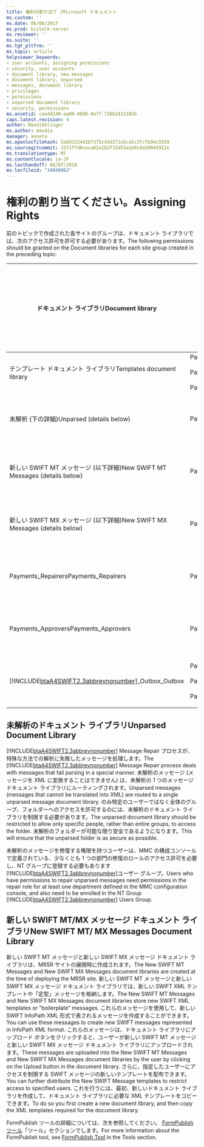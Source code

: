 ```yaml
---
title: 権利の割り当て |Microsoft ドキュメント
ms.custom: ''
ms.date: 06/08/2017
ms.prod: biztalk-server
ms.reviewer: ''
ms.suite: ''
ms.tgt_pltfrm: ''
ms.topic: article
helpviewer_keywords:
- user accounts, assigning permissions
- security, user accounts
- document library, new messages
- document library, unparsed
- messages, document library
- privileges
- permissions
- unparsed document library
- security, permissions
ms.assetid: cee44240-aa00-4080-9e7f-728b2421102b
caps.latest.revision: 4
author: MandiOhlinger
ms.author: mandia
manager: anneta
ms.openlocfilehash: 5a0d152442bf375c43d371e5ca5c3fcfb9dc5939
ms.sourcegitcommit: 3371ffd8ceca02e2b3715d53a1e0c0a59045912e
ms.translationtype: MT
ms.contentlocale: ja-JP
ms.lasthandoff: 06/07/2018
ms.locfileid: "34848962"
---
```

# <a name="assigning-rights"></a><span data-ttu-id="63e0d-102">権利の割り当てください。</span><span class="sxs-lookup"><span data-stu-id="63e0d-102">Assigning Rights</span></span>
<span data-ttu-id="63e0d-103">前のトピックで作成された各サイトのグループは、ドキュメント ライブラリでは、次のアクセス許可を許可する必要があります。</span><span class="sxs-lookup"><span data-stu-id="63e0d-103">The following permissions should be granted on the Document libraries for each site group created in the preceding topic:</span></span>  
  
|<span data-ttu-id="63e0d-104">ドキュメント ライブラリ</span><span class="sxs-lookup"><span data-stu-id="63e0d-104">Document library</span></span>|<span data-ttu-id="63e0d-105">サイト グループ</span><span class="sxs-lookup"><span data-stu-id="63e0d-105">Site groups</span></span>|<span data-ttu-id="63e0d-106">カスタム ドキュメント ライブラリのアクセス許可を適用するには</span><span class="sxs-lookup"><span data-stu-id="63e0d-106">Custom document library permissions to apply</span></span>|  
|----------------------|-----------------|--------------------------------------------------|  
|<span data-ttu-id="63e0d-107">テンプレート ドキュメント ライブラリ</span><span class="sxs-lookup"><span data-stu-id="63e0d-107">Templates document library</span></span>|<span data-ttu-id="63e0d-108">Payments_Creators</span><span class="sxs-lookup"><span data-stu-id="63e0d-108">Payments_Creators</span></span><br /><br /> <span data-ttu-id="63e0d-109">Payments_Repairers</span><span class="sxs-lookup"><span data-stu-id="63e0d-109">Payments_Repairers</span></span><br /><br /> <span data-ttu-id="63e0d-110">Payments_Approvers</span><span class="sxs-lookup"><span data-stu-id="63e0d-110">Payments_Approvers</span></span>|<span data-ttu-id="63e0d-111">アイテムの表示</span><span class="sxs-lookup"><span data-stu-id="63e0d-111">View items</span></span>|  
|<span data-ttu-id="63e0d-112">未解析 (下の詳細)</span><span class="sxs-lookup"><span data-stu-id="63e0d-112">Unparsed (details below)</span></span>|<span data-ttu-id="63e0d-113">Payments_Repairers</span><span class="sxs-lookup"><span data-stu-id="63e0d-113">Payments_Repairers</span></span>|<span data-ttu-id="63e0d-114">表示、挿入、編集、アイテムの削除</span><span class="sxs-lookup"><span data-stu-id="63e0d-114">View, insert, edit, delete items</span></span>|  
|<span data-ttu-id="63e0d-115">新しい SWIFT MT メッセージ (以下詳細)</span><span class="sxs-lookup"><span data-stu-id="63e0d-115">New SWIFT MT Messages (details below)</span></span>|<span data-ttu-id="63e0d-116">Payments_Creators</span><span class="sxs-lookup"><span data-stu-id="63e0d-116">Payments_Creators</span></span>|<span data-ttu-id="63e0d-117">表示、挿入、編集、アイテムの削除</span><span class="sxs-lookup"><span data-stu-id="63e0d-117">View, insert, edit, delete items</span></span>|  
|<span data-ttu-id="63e0d-118">新しい SWIFT MX メッセージ (以下詳細)</span><span class="sxs-lookup"><span data-stu-id="63e0d-118">New SWIFT MX Messages (details below)</span></span>|<span data-ttu-id="63e0d-119">Payments_Creators</span><span class="sxs-lookup"><span data-stu-id="63e0d-119">Payments_Creators</span></span>|<span data-ttu-id="63e0d-120">表示、挿入、編集、アイテムの削除</span><span class="sxs-lookup"><span data-stu-id="63e0d-120">View, insert, edit, delete items</span></span>|  
|<span data-ttu-id="63e0d-121">Payments_Repairers</span><span class="sxs-lookup"><span data-stu-id="63e0d-121">Payments_Repairers</span></span>|<span data-ttu-id="63e0d-122">Payments_Repairers</span><span class="sxs-lookup"><span data-stu-id="63e0d-122">Payments_Repairers</span></span>|<span data-ttu-id="63e0d-123">表示、挿入、編集、アイテムの削除</span><span class="sxs-lookup"><span data-stu-id="63e0d-123">View, insert, edit, delete items</span></span>|  
|<span data-ttu-id="63e0d-124">Payments_Approvers</span><span class="sxs-lookup"><span data-stu-id="63e0d-124">Payments_Approvers</span></span>|<span data-ttu-id="63e0d-125">Payments_Approvers</span><span class="sxs-lookup"><span data-stu-id="63e0d-125">Payments_Approvers</span></span>|<span data-ttu-id="63e0d-126">表示、挿入、編集、アイテムの削除</span><span class="sxs-lookup"><span data-stu-id="63e0d-126">View, insert, edit, delete items</span></span>|  
|[!INCLUDE[btaA4SWIFT2.3abbrevnonumber](../../includes/btaa4swift2-3abbrevnonumber-md.md)]<span data-ttu-id="63e0d-127">_Outbox</span><span class="sxs-lookup"><span data-stu-id="63e0d-127">_Outbox</span></span>|<span data-ttu-id="63e0d-128">Payments_Creators</span><span class="sxs-lookup"><span data-stu-id="63e0d-128">Payments_Creators</span></span><br /><br /> <span data-ttu-id="63e0d-129">Payments_Repairers</span><span class="sxs-lookup"><span data-stu-id="63e0d-129">Payments_Repairers</span></span><br /><br /> <span data-ttu-id="63e0d-130">Payments_Approvers</span><span class="sxs-lookup"><span data-stu-id="63e0d-130">Payments_Approvers</span></span>|<span data-ttu-id="63e0d-131">表示、挿入、編集、アイテムの削除</span><span class="sxs-lookup"><span data-stu-id="63e0d-131">View, insert, edit, delete items</span></span>|  
  
## <a name="unparsed-document-library"></a><span data-ttu-id="63e0d-132">未解析のドキュメント ライブラリ</span><span class="sxs-lookup"><span data-stu-id="63e0d-132">Unparsed Document Library</span></span>  
 <span data-ttu-id="63e0d-133">[!INCLUDE[btaA4SWIFT2.3abbrevnonumber](../../includes/btaa4swift2-3abbrevnonumber-md.md)] Message Repair プロセスが、特殊な方法での解析に失敗したメッセージを処理します。</span><span class="sxs-lookup"><span data-stu-id="63e0d-133">The [!INCLUDE[btaA4SWIFT2.3abbrevnonumber](../../includes/btaa4swift2-3abbrevnonumber-md.md)] Message Repair process deals with messages that fail parsing in a special manner.</span></span> <span data-ttu-id="63e0d-134">未解析のメッセージ (メッセージを XML に変換することはできません) は、未解析の 1 つのメッセージ ドキュメント ライブラリにルーティングされます。</span><span class="sxs-lookup"><span data-stu-id="63e0d-134">Unparsed messages (messages that cannot be translated into XML) are routed to a single unparsed message document library.</span></span> <span data-ttu-id="63e0d-135">のみ特定のユーザーではなく全体のグループ、フォルダーへのアクセスを許可するのには、未解析のドキュメント ライブラリを制限する必要があります。</span><span class="sxs-lookup"><span data-stu-id="63e0d-135">The unparsed document library should be restricted to allow only specific people, rather than entire groups, to access the folder.</span></span> <span data-ttu-id="63e0d-136">未解析のフォルダーが可能な限り安全であるようになります。</span><span class="sxs-lookup"><span data-stu-id="63e0d-136">This will ensure that the unparsed folder is as secure as possible.</span></span>  
  
 <span data-ttu-id="63e0d-137">未解析のメッセージを修復する権限を持つユーザーは、MMC の構成コンソールで定義されている、少なくとも 1 つの部門の修復のロールのアクセス許可を必要し、NT グループに登録する必要もあります[!INCLUDE[btaA4SWIFT2.3abbrevnonumber](../../includes/btaa4swift2-3abbrevnonumber-md.md)]ユーザー グループ。</span><span class="sxs-lookup"><span data-stu-id="63e0d-137">Users who have permissions to repair unparsed messages need permissions in the repair role for at least one department defined in the MMC configuration console, and also need to be enrolled in the NT Group [!INCLUDE[btaA4SWIFT2.3abbrevnonumber](../../includes/btaa4swift2-3abbrevnonumber-md.md)] Users Group.</span></span>  
  
## <a name="new-swift-mt-mx-messages-document-library"></a><span data-ttu-id="63e0d-138">新しい SWIFT MT/MX メッセージ ドキュメント ライブラリ</span><span class="sxs-lookup"><span data-stu-id="63e0d-138">New SWIFT MT/ MX Messages Document Library</span></span>  
 <span data-ttu-id="63e0d-139">新しい SWIFT MT メッセージと新しい SWIFT MX メッセージ ドキュメント ライブラリは、MRSR サイトの展開時に作成されます。</span><span class="sxs-lookup"><span data-stu-id="63e0d-139">The New SWIFT MT Messages and New SWIFT MX Messages document libraries are created at the time of deploying the MRSR site.</span></span> <span data-ttu-id="63e0d-140">新しい SWIFT MT メッセージと新しい SWIFT MX メッセージ ドキュメント ライブラリでは、新しい SWIFT XML テンプレートや「定型」メッセージを格納します。</span><span class="sxs-lookup"><span data-stu-id="63e0d-140">The New SWIFT MT Messages and New SWIFT MX Messages document libraries store new SWIFT XML templates or "boilerplate" messages.</span></span> <span data-ttu-id="63e0d-141">これらのメッセージを使用して、新しい SWIFT InfoPath XML 形式で表されるメッセージを作成することができます。</span><span class="sxs-lookup"><span data-stu-id="63e0d-141">You can use these messages to create new SWIFT messages represented in InfoPath XML format.</span></span> <span data-ttu-id="63e0d-142">これらのメッセージは、ドキュメント ライブラリにアップロード ボタンをクリックすると、ユーザーが新しい SWIFT MT メッセージと新しい SWIFT MX メッセージ ドキュメント ライブラリにアップロードされます。</span><span class="sxs-lookup"><span data-stu-id="63e0d-142">These messages are uploaded into the New SWIFT MT Messages and New SWIFT MX Messages document libraries by the user by clicking on the Upload button in the document library.</span></span> <span data-ttu-id="63e0d-143">さらに、指定したユーザーにアクセスを制限する SWIFT メッセージの新しいテンプレートを配布できます。</span><span class="sxs-lookup"><span data-stu-id="63e0d-143">You can further distribute the New SWIFT Message templates to restrict access to specified users.</span></span> <span data-ttu-id="63e0d-144">これを行うには、最初、新しいドキュメント ライブラリを作成して、ドキュメント ライブラリに必要な XML テンプレートをコピーできます。</span><span class="sxs-lookup"><span data-stu-id="63e0d-144">To do so you first create a new document library, and then copy the XML templates required for the document library.</span></span>  
  
 <span data-ttu-id="63e0d-145">FormPublish ツールの詳細については、次を参照してください。 [FormPublish ツール](http://msdn.microsoft.com/09a6ed31-5917-4776-9a5e-955af440cdac)「ツール」セクションでします。</span><span class="sxs-lookup"><span data-stu-id="63e0d-145">For more information about the FormPublish tool, see [FormPublish Tool](http://msdn.microsoft.com/09a6ed31-5917-4776-9a5e-955af440cdac) in the Tools section.</span></span>